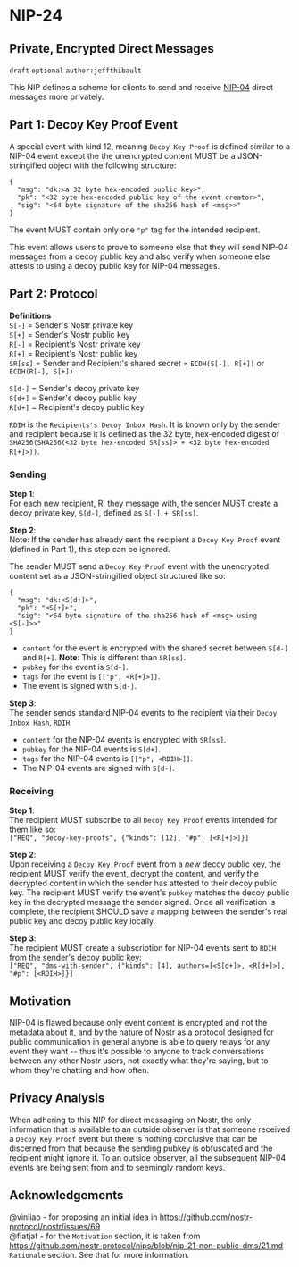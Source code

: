 NIP-24
======

Private, Encrypted Direct Messages
----------------------------------

`draft` `optional` `author:jeffthibault`

This NIP defines a scheme for clients to send and receive [NIP-04](https://github.com/nostr-protocol/nips/blob/master/04.md) direct messages more privately.

Part 1: Decoy Key Proof Event
-----------------------------

A special event with kind 12, meaning `Decoy Key Proof` is defined similar to a NIP-04 event except the the unencrypted content MUST be a JSON-stringified object with the following structure:
```
{
  "msg": "dk:<a 32 byte hex-encoded public key>",
  "pk": "<32 byte hex-encoded public key of the event creator>",
  "sig": "<64 byte signature of the sha256 hash of <msg>>"
}
```

The event MUST contain only one `"p"` tag for the intended recipient.

This event allows users to prove to someone else that they will send NIP-04 messages from a decoy public key and also verify when someone else attests to using a decoy public key for NIP-04 messages.  

Part 2: Protocol
----------------

**Definitions**<br>
`S[-]` = Sender's Nostr private key<br>
`S[+]` = Sender's Nostr public key<br>
`R[-]` = Recipient's Nostr private key<br>
`R[+]` = Recipient's Nostr public key<br>
`SR[ss]` = Sender and Recipient's shared secret = `ECDH(S[-], R[+])` or `ECDH(R[-], S[+])`<br>

`S[d-]` = Sender's decoy private key<br>
`S[d+]` = Sender's decoy public key<br>
`R[d+]` = Recipient's decoy public key<br>

`RDIH` is the `Recipients's Decoy Inbox Hash`. It is known only by the sender and recipient because it is defined as the 32 byte, hex-encoded digest of `SHA256(SHA256(<32 byte hex-encoded SR[ss]> + <32 byte hex-encoded R[+]>))`.

### Sending

**Step 1**:<br>
For each new recipient, R, they message with, the sender MUST create a decoy private key, `S[d-]`, defined as `S[-] + SR[ss]`.

**Step 2**:<br>
Note: If the sender has already sent the recipient a `Decoy Key Proof` event (defined in Part 1), this step can be ignored.

The sender MUST send a `Decoy Key Proof` event with the unencrypted content set as a JSON-stringified object structured like so:
```
{
  "msg": "dk:<S[d+]>",
  "pk": "<S[+]>",
  "sig": "<64 byte signature of the sha256 hash of <msg> using <S[-]>>"
}
```

- `content` for the event is encrypted with the shared secret between `S[d-]` and `R[+]`. **Note**: This is different than `SR[ss]`.<br>
- `pubkey` for the event is `S[d+]`.<br>
- `tags` for the event is `[["p", <R[+]>]]`.<br>
- The event is signed with `S[d-]`.<br>

**Step 3**:<br>
The sender sends standard NIP-04 events to the recipient via their `Decoy Inbox Hash`, `RDIH`.

- `content` for the NIP-04 events is encrypted with `SR[ss]`.<br>
- `pubkey` for the NIP-04 events is `S[d+]`.<br>
- `tags` for the NIP-04 events is `[["p", <RDIH>]]`.<br>
- The NIP-04 events are signed with `S[d-]`.<br>

### Receiving

**Step 1**:<br>
The recipient MUST subscribe to all `Decoy Key Proof` events intended for them like so:<br>
`["REQ", "decoy-key-proofs", {"kinds": [12], "#p": [<R[+]>]}]`

**Step 2**:<br>
Upon receiving a `Decoy Key Proof` event from a *new* decoy public key, the recipient MUST verify the event, decrypt the content, and verify the decrypted content in which the sender has attested to their decoy public key. The recipient MUST verify the event's `pubkey` matches the decoy public key in the decrypted message the sender signed. Once all verification is complete, the recipient SHOULD save a mapping between the sender's real public key and decoy public key locally.

**Step 3**:<br>
The recipient MUST create a subscription for NIP-04 events sent to `RDIH` from the sender's decoy public key:<br>
`["REQ", "dms-with-sender", {"kinds": [4], authors=[<S[d+]>, <R[d+]>], "#p": [<RDIH>]}]`

Motivation
----------

NIP-04 is flawed because only event content is encrypted and not the metadata about it, and by the nature of Nostr as a protocol designed for public communication in general anyone is able to query relays for any event they want -- thus it's possible to anyone to track conversations between any other Nostr users, not exactly what they're saying, but to whom they're chatting and how often.

Privacy Analysis
----------------

When adhering to this NIP for direct messaging on Nostr, the only information that is available to an outside observer is that someone received a `Decoy Key Proof` event but there is nothing conclusive that can be discerned from that because the sending pubkey is obfuscated and the recipient might ignore it. To an outside observer, all the subsequent NIP-04 events are being sent from and to seemingly random keys.

Acknowledgements
----------------

@vinliao - for proposing an initial idea in https://github.com/nostr-protocol/nostr/issues/69<br>
@fiatjaf - for the `Motivation` section, it is taken from https://github.com/nostr-protocol/nips/blob/nip-21-non-public-dms/21.md `Rationale` section. See that for more information. 
